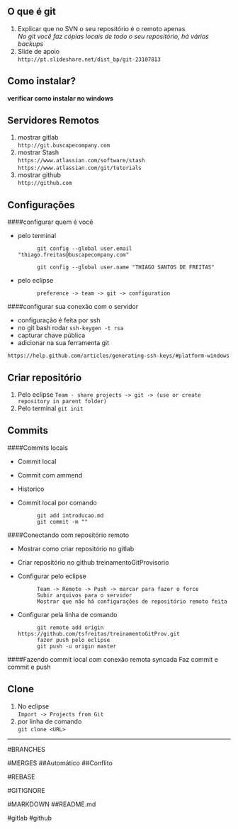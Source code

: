 ## O que é git
1. Explicar que no SVN o seu repositório é o remoto apenas<br />
_No git você faz cópias locais de todo o seu repositório, há vários backups_
2. Slide de apoio<br />
``http://pt.slideshare.net/dist_bp/git-23107813``


## Como instalar?
**verificar como instalar no windows**

## Servidores Remotos

1. mostrar gitlab<br />
``http://git.buscapecompany.com``
2. mostrar Stash<br />
``https://www.atlassian.com/software/stash``<br />
``https://www.atlassian.com/git/tutorials``
3. mostrar github<br />
``http://github.com``


## Configurações

####configurar quem é você

- pelo terminal

			git config --global user.email "thiago.freitas@buscapecompany.com"

			git config --global user.name "THIAGO SANTOS DE FREITAS"

- pelo eclipse

			preference -> team -> git -> configuration

####configurar sua conexão com o servidor

- configuração é feita por ssh
- no git bash rodar ``ssh-keygen -t rsa``
- capturar chave pública
- adicionar na sua ferramenta git

``https://help.github.com/articles/generating-ssh-keys/#platform-windows``

## Criar repositório
1. Pelo eclipse 
``Team - share projects -> git -> (use or create repository in parent folder)``
2. Pelo terminal 
``git init``


## Commits
####Commits locais
- Commit local
- Commit com ammend
- Historico
- Commit local por comando

			git add introducao.md
			git commit -m ""
	
####Conectando com repositório remoto

- Mostrar como criar repositório no gitlab
- Criar repositório no github treinamentoGitProvisorio

- Configurar pelo eclipse

			Team -> Remote -> Push -> marcar para fazer o force
			Subir arquivos para o servidor
			Mostrar que não há configurações de repositório remoto feita
	
- Configurar pela linha de comando
	
			git remote add origin https://github.com/tsfreitas/treinamentoGitProv.git
			fazer push pelo eclipse
			git push -u origin master

####Fazendo commit local com conexão remota syncada
			Faz commit e commit e push

## Clone
1. No eclipse<br />
``Import -> Projects from Git``
2. por linha de comando<br />
``git clone <URL>``
	
	
----	
#BRANCHES

#MERGES
##Automático
##Conflito

#REBASE

#GITIGNORE

#MARKDOWN
##README.md

#gitlab
#github
	
